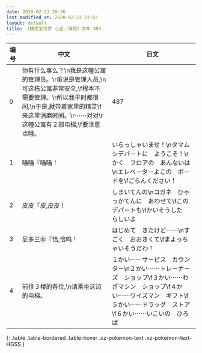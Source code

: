 ```yaml
---
date: 2020-02-23 20:56
last_modified_at: 2020-02-23 22:03
layout: default
title: 《精灵宝可梦 心金／魂银》文本 494
---
```

| 编号 | 中文 | 日文 |
| ---- | ---- | ---- |
| 0 | 你有什么事么？\n我是这幢公寓的管理员。\r虽说是管理人员,\n可这栋公寓非常安全,\f根本不需要管理。\r所以我平时都很闲,\n于是,就带着家里的精灵\f来这里消磨时间。\r⋯⋯对对\r这幢公寓有２部电梯,\f要注意点哦。 | 487 |
| 1 | 喵喵『喵喵！ | いらっしゃいませ！\nタマムシデパ－トに　ようこそ！\rかく　フロアの　あんないは\nエレベ－タ－よこの　ボ－ドを\fごらんください！ |
| 2 | 皮皮『皮,皮皮！ | しまいてんの\nコガネ　ひゃっかてんに　あわせて\fこの　デパ－トも\fかいそうした　らしいよ |
| 3 | 尼多兰㊛『恰,恰呜！ | はじめて　きたけど⋯⋯\nすごく　おおきくて\fまよっちゃいそうだわ！ |
| 4 | 前往３楼的各位,\n请乘坐这边的电梯。 | １かい⋯⋯サ－ビス　カウンタ－\n２かい⋯⋯トレ－ナ－ズ　ショップ\f３かい⋯⋯わざマシン　ショップ\f４かい⋯⋯ワイズマン　ギフト\f５かい⋯⋯ドラッグ　ストア\f６かい⋯⋯いこいの　ひろば |
{: .table .table-bordered .table-hover .xz-pokemon-text .xz-pokemon-text-HGSS }
